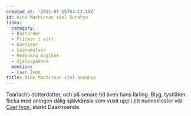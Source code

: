 ```yaml
---
created_at: '2011-02-15T04:12:18Z'
id: Áine Machirnan sìol Sunahye
links:
  category:
  - Bastarder
  - Flickor i vitt
  - Kortisar
  - Léaramalver
  - Mediokra magiker
  - Självspäkare
  mention:
  - Caer Ivon
title: Áine Machirnan sìol Sunahye
---
```


Tearlachs dotterdotter, och på senare tid även hans lärling. Blyg, tystlåten flicka med aningen
dålig självkänsla som vuxit upp i ett nunnekloster vid [Caer Ivon], starkt Daaktroende.

  [Caer Ivon]: Caer_Ivon